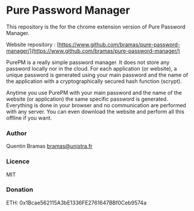 # Pure Password Manager

This repository is the for the chrome extension version of Pure Password Manager.


Website repository : [https://www.github.com/bramas/pure-password-manager/](https://www.github.com/bramas/pure-password-manager/)

PurePM is a really simple password manager. It does not store any password locally nor in the cloud. For each application (or website), a unique password is generated using your main password and the name of the application with a cryptographically secured hash function (scrypt).

Anytime you use PurePM with your main password and the name of the website (or application) the same specific password is generated.
Everything is done in your browser and no communication are performed with any server. You can even download the website and perform all this offline if you want.

### Author
Quentin Bramas <bramas@unistra.fr>

### Licence
MIT

### Donation
ETH: 0x1Bcae562115A3bE1336FE2761647BBf0Ceb9574a
